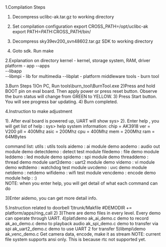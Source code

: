 1.Compilation Steps

  1) Decompress uclibc-ak.tar.gz to working directory

  2) Set compilation configuration
   export CROSS_PATH=/opt/uclibc-ak
   export PATH=$PATH:$CROSS_PATH/bin/

  3) Decompress sky39ev200_svn48602.tar.gz SDK to working directory

  4) Goto sdk. Run make


2.Explanation on directory
  kernel     - kernel, storage system, RAM, driver
  platform   - app
   --apps     
   --libapp   
   --libmpi   - lib for multimedia
   --libplat  - platform middleware
  tools      - burn tool

3.Burn Steps
  1)On PC, Run tools\burn_tool\BurnTool.exe
  2)Press and hold BOOT pin on eval board. Then apply power or press reset button.
    Observe the burn status will change from GREEN to YELLOW.
  3) Press Start button. You will see progress bar updating.
  4) Burn completed.
  

4.Instruction to make adjustment

 1). After eval board is powered up, UART will show sys>
 2). Enter help ,  you will get list of help :
sys> help
system information:
chip = AK3918
ver  = V200
pll  = 400Mhz
asic = 200Mhz
cpu  = 400Mhz
mem  = 200Mhz
ram  = 64MBytes

command list:
utils		: utils tools
aidemo		: ai module demo
aodemo		: audio out module demo
detectdemo	: detect test module
filedemo	: file demo module
leddemo		: led module demo
spidemo		: spi module demo
threaddemo	: thread demo module
uart2demo	: uart2 module demo
videmo		: vi module demo
wdtdemo		: watchdog test module
uvcdemo		: uvc demo module
netdemo		: netdemo
wifidemo	: wifi test module
vencdemo	: encode demo module
help		: :)    
   NOTE: when you enter help, you will get detail of what each command can do

 3)Enter aidemo, you can get more detail info.
 


5.Instruction related to doorbell
1)trunk/Makfile 
   #DEMODIR += platform/apps/ring_call
2)
3)There are demo files in every level. Every demo can operate through UART.
4)plat\demo 
  ak_ai_demo.c      demo to record
  ak_ao_demo.c      demo to playback audio
  ak_spi_demo.c     demo to transfer via spi
  ak_uart2_demo.c   demo to use UART 2 for transfer
5)libmpi\demo 
  ak_venc_demo.c    Get camera data, encode, make it as stream
NOTE: current file system supports ansi only. This is because rtc not supported yet. 
